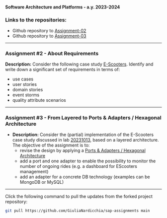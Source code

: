 #### Software Architecture and Platforms - a.y. 2023-2024

### Links to the repositories:
- Github repository to [Assignment-02](https://github.com/giulia-nardicchia/sap-assignments/tree/main/sap-assignment-02)
- Github repository to [Assignment-03](https://github.com/giulia-nardicchia/sap-assignments/tree/main/sap-assignment-03)

---

### Assignment #2 - About Requirements

**Description:** Consider the following case study [E-Scooters](https://docs.google.com/document/d/1k2Oxpb_7tPb6EjT-tR1zJtEorc5z4Tf_DPPN9XBfjrQ/edit?usp=sharing).
Identify and write down a significant set of requirements in terms of:
- use cases
- user stories
- domain stories
- event storms
- quality attribute scenarios

---

### Assignment #3 - From Layered to  Ports & Adapters / Hexagonal Architecture

- **Description:** Consider the (partial) implementation of the E-Scooters case study discussed in lab [20231013](https://github.com/pslab-unibo/sap-2023-2024/blob/master/Labs/Lab-04-20231013/README.md), based on a layered architecture. The objective of the assignment is to:
    - revise the design by applying a [Ports & Adapters / Hexagonal Architecture](https://docs.google.com/document/d/1PomKasGfZQuLNWwfVzK-DS-SLcZk_oKniPfgVKsSd8U/edit?usp=sharing)
    - add a port and one adapter to enable the possibility to monitor the number of ongoing rides (e.g. a dashboard for EScooters management)
    - add an adapter for a concrete DB technology (examples can be MongoDB or MySQL)

---

Click the following command to pull the updates from the forked project repository:
```sh
git pull https://github.com/GiuliaNardicchia/sap-assignments main
```